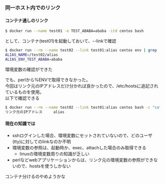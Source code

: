 ### 同一ホスト内でのリンク

#### コンテナ通しのリンク
```bash
$ docker run --name test01 -e TEST_ABABA=ababa -itd centos bash
```
として、コンテナ(test01)を起動しておいて、--linkで確認
```bash
$ docker run --rm --name test02 --link test01:alias centos env | grep 'ALIAS_'
ALIAS_NAME=/test02/alias
ALIAS_ENV_TEST_ABABA=ababa
```
環境変数の確認ができた  

でも、perlから%ENVで取得できなかった。  
今回はリンク元のIPアドレスだけ分かれば良かったので、/etc/hostsに追記されているものを使用。  
以下で確認できる
```bash
$ docker run --rm --name test02 --link test01:alias centos bash -c "cat /etc/hosts" | grep alias
リンク元のIPアドレス     alias
```

#### 現在の知識では
- sshログインした場合、環境変数にセットされていないので、どのユーザ(tty)に対してのlinkなのか不明
- 環境変数の参照は、起動時か、exec、attachした場合のみ取得できる
  - linuxの環境変数周りの知識が乏しい
- perlなどwebアプリケーションからは、リンク元の環境変数の参照ができないので、hostsを使うしかない

コンテナ分けるのやめようかな
